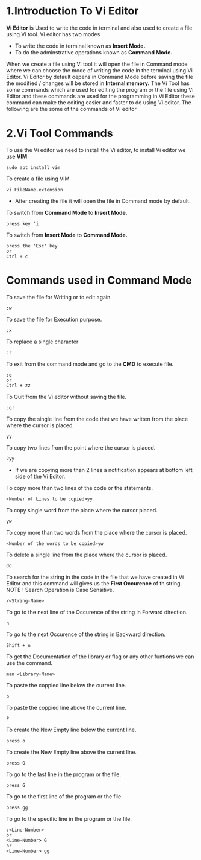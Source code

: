 # **1.Introduction To Vi Editor** 
**Vi Editor** is Used to write the code in terminal and also used to create a file using Vi tool. Vi editor has two modes

- To write the code in terminal known as **Insert Mode.**
- To do the adminstrative operations known as **Command Mode.**

When we create a file using Vi tool it will open the file in Command mode where we can choose the mode of writing the code in the terminal using Vi Editor. Vi Editor by default oepens in Command Mode before saving the file the modified / changes will be stored in **Internal memory.**
The Vi Tool has some commands which are used for editing the program or the file using Vi Editor and these commands are used for the programming in Vi Editor these command can make the editing easier and faster to do using Vi editor.
The following are the some of the commands of Vi editor 

# **2.Vi Tool Commands**
To use the Vi editor we need to install the Vi editor, to install Vi editor we use **VIM** 
```
sudo apt install vim
```
To create a file using VIM 
```
vi FileName.extension
```
- After creating the file it will open the file in Command mode by default.

To switch from **Command Mode** to **Insert Mode.**
```
press key 'i'
```
To switch from **Insert Mode** to **Command Mode.**
```
press the 'Esc' key
or
Ctrl + c
```
# **Commands used in Command Mode** 
To save the file for Writing or to edit again.
```
:w
```
To save the file for Execution purpose.
```
:x
```
To replace a single character
```
:r
```
To exit from the command mode and go to the **CMD** to execute file.
```
:q
or
Ctrl + zz
```
To Quit from the Vi editor without saving the file.
```
:q!
```
To copy the single line from the code that we have written from the place where the cursor is placed.
```
yy
```
To copy two lines from the point where the cursor is placed.
```
2yy
```
- If we are copying more than 2 lines a notification appears at bottom left side of the Vi Editor.

To copy more than two lines of the code or the statements.
```
<Number of Lines to be copied>yy
```
To copy single word from the place where the cursor placed.
```
yw
```
To copy more than two words from the place where the cursor is placed.
```
<Number of the words to be copied>yw
```
To delete a single line from the place where the cursor is placed.
```
dd
```
To search for the string in the code in the file that we have created in Vi Editor and this command will gives us the **First Occurence** of th string.
NOTE : Search Operation is Case Sensitive.
```
/<String-Name>
```
To go to the next line of the Occurence of the string in Forward direction.
```
n
```
To go to the next Occurence of the string in Backward direction.
```
Shift + n
```
To get the Documentation of the library or flag or any other funtions we can use the command.
```
man <Library-Name>
```
To paste the coppied line below the current line.
```
p
```
To paste the coppied line above the current line.
```
P
```
To create the New Empty line below the current line.
```
press o
```
To create the New Empty line above the current line.
```
press O
```
To go to the last line in the program or the file.
```
press G
```
To go to the first line of the program or the file.
```
press gg
```
To go to the specific line in the program or the file.
```
:<Line-Number>
or
<Line-Number> G
or
<Line-Number> gg
```


































































